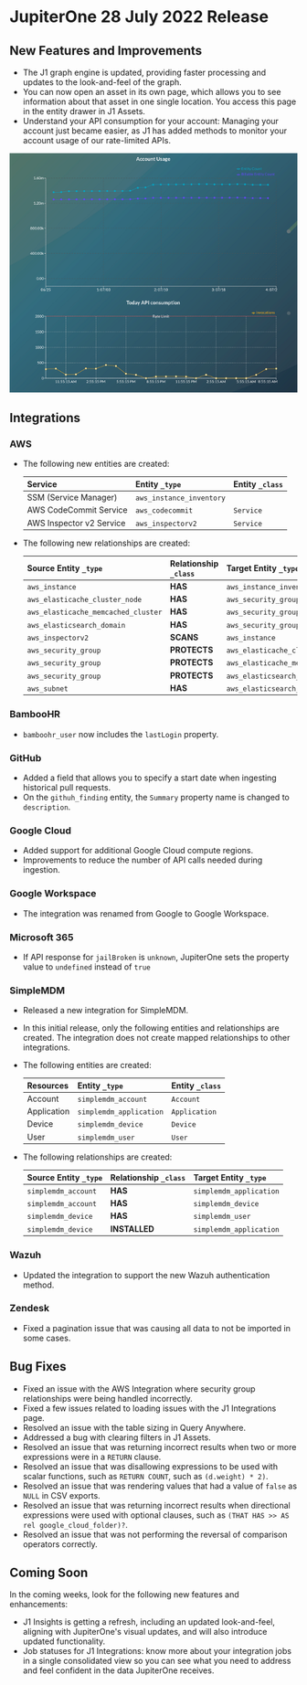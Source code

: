 # JupiterOne 28 July 2022 Release

## New Features and Improvements
-  The J1 graph engine is updated, providing faster processing and updates to the look-and-feel of the graph.
-  You can now open an asset in its own page, which allows you to see information about that asset in one single location. You access this page in the entity drawer in J1 Assets. 
-  Understand your API consumption for your account: Managing your account just became easier, as J1 has added methods to monitor your account usage of our rate-limited APIs. 
   

![](../assets/ratelimiting.png) 




## Integrations

### AWS
- The following new entities are created:

    | Service                  | Entity `_type`            | Entity `_class` |
    | ------------------------ | ------------------------- | --------------- |
    | SSM (Service Manager)    | `aws_instance_inventory`  |                 |
    | AWS CodeCommit Service   | `aws_codecommit`          | `Service`       |
    | AWS Inspector v2 Service | `aws_inspectorv2`         | `Service`       |

- The following new relationships are created:

    | Source Entity `_type`               | Relationship `_class` | Target Entity `_type`               |
    | ----------------------------------- | --------------------- | ----------------------------------- |
    | `aws_instance`                      | **HAS**               | `aws_instance_inventory`            |
    | `aws_elasticache_cluster_node`      | **HAS**               | `aws_security_group`                |
    | `aws_elasticache_memcached_cluster` | **HAS**               | `aws_security_group`                |
    | `aws_elasticsearch_domain`          | **HAS**               | `aws_security_group`                |
    | `aws_inspectorv2`                   | **SCANS**             | `aws_instance`                      |
    | `aws_security_group`                | **PROTECTS**          | `aws_elasticache_cluster_node`      |
    | `aws_security_group`                | **PROTECTS**          | `aws_elasticache_memcached_cluster` |
    | `aws_security_group`                | **PROTECTS**          | `aws_elasticsearch_domain`          |
    | `aws_subnet`                        | **HAS**               | `aws_elasticsearch_domain`          |

### BambooHR
- `bamboohr_user` now includes the `lastLogin` property.

### GitHub
- Added a field that allows you to specify a start date when ingesting historical pull requests.
- On the `githuh_finding` entity, the `Summary` property name is changed to `description`.

### Google Cloud
- Added support for additional Google Cloud compute regions.
- Improvements to reduce the number of API calls needed during ingestion.

### Google Workspace
- The integration was renamed from Google to Google Workspace.

### Microsoft 365
- If API response for `jailBroken` is `unknown`, JupiterOne sets the property value to `undefined` instead of `true`

### SimpleMDM
- Released a new integration for SimpleMDM.
- In this initial release, only the following entities and relationships are created. The integration does not create mapped relationships to other integrations.

- The following entities are created:

  | Resources   | Entity `_type`          | Entity `_class` |
  | ----------- | ----------------------- | --------------- |
  | Account     | `simplemdm_account`     | `Account`       |
  | Application | `simplemdm_application` | `Application`   |
  | Device      | `simplemdm_device`      | `Device`        |
  | User        | `simplemdm_user`        | `User`          |

- The following relationships are created:

  | Source Entity `_type` | Relationship `_class` | Target Entity `_type`   |
  | --------------------- | --------------------- | ----------------------- |
  | `simplemdm_account`   | **HAS**               | `simplemdm_application` |
  | `simplemdm_account`   | **HAS**               | `simplemdm_device`      |
  | `simplemdm_device`    | **HAS**               | `simplemdm_user`        |
  | `simplemdm_device`    | **INSTALLED**         | `simplemdm_application` |

  


### Wazuh
- Updated the integration to support the new Wazuh authentication method.

### Zendesk
- Fixed a pagination issue that was causing all data to not be imported in some cases.

## Bug Fixes
-  Fixed an issue with the AWS Integration where security group relationships were being handled incorrectly.
-  Fixed a few issues related to loading issues with the J1 Integrations page. 
-  Resolved an issue with the table sizing in Query Anywhere. 
-  Addressed a bug with clearing filters in J1 Assets.
-  Resolved an issue that was returning incorrect results when two or more expressions were in a `RETURN` clause.
-  Resolved an issue that was disallowing expressions to be used with scalar functions, such as `RETURN COUNT`, such as `(d.weight) * 2)`.
-  Resolved an issue that was rendering values that had a value of `false` as `NULL` in CSV exports.
-  Resolved an issue that was returning incorrect results when directional expressions were used with optional clauses, such as `(THAT HAS >> AS rel google_cloud_folder)?`.
-  Resolved an issue that was not performing the reversal of comparison operators correctly. 

## Coming Soon

In the coming weeks, look for the following new features and enhancements:

- J1 Insights is getting a refresh, including an updated look-and-feel, aligning with JupiterOne's visual updates, and will also introduce updated functionality.
- Job statuses for J1 Integrations: know more about your integration jobs in a single consolidated view so you can see what you need to address and feel confident in the data JupiterOne receives.

